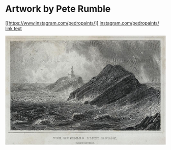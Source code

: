 # Artwork by Pete Rumble
[[https://www.instagram.com/pedropaints/]]
[instagram.com/pedropaints/](https://www.instagram.com/pedropaints/)
[link text](URL "title")

![Alt text](/images/mumhead.jpg "a title")
